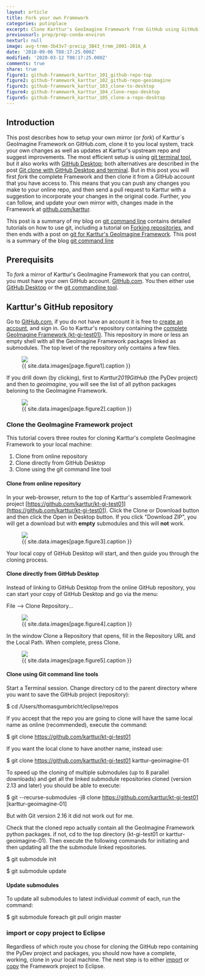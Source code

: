 ```yaml
---
layout: article
title: Fork your own Framework
categories: putinplace
excerpt: Clone Karttur's GeoImagine Framework from GitHub using GitHub Desktop and the terminal
previousurl: prep/prep-conda-environ
nexturl: null
image: avg-trmm-3b43v7-precip_3B43_trmm_2001-2016_A
date: '2018-09-06 T08:17:25.000Z'
modified: '2020-03-12 T08:17:25.000Z'
comments: true
share: true
figure1: github-framework_karttur_101_github-repo-top
figure2: github-framework_karttur_102_github-repo-geoimagine
figure3: github-framework_karttur_103_clone-to-desktop
figure4: github-framework_karttur_104_clone-repo-desktop
figure5: github-framework_karttur_105_clone-a-repo-desktop
---
```


## Introduction

This post describes how to setup your own mirror (or _fork_) of Karttur´s GeoImagine Framework on GitHub.com, clone it to you local system, track your own changes as well as updates at Karttur's upstream repo and suggest improvements. The most efficient setup is using [git terminal tool](../../develop/develop-commandline), but it also works with [GitHub Desktop](https://desktop.github.com); both alternatives are described in the post [Git clone with GitHub Desktop and terminal]((../putinplace-clone-desktop-git)). But in this post you will first _fork_ the complete Framework and then clone it from a GitHub account that you have access to. This means that you can push any changes you make to your online repo, and then send a pull request to Karttur with a suggestion to incorporate your changes in the original code. Further, you can follow, and update your own mirror with, changes made in the Framework at [github.com/karttur](https://github.com/karttur).

This post is a summary of my blog on [git command line](https://karttur.github.io/git-vcs/) contains detailed tutorials on how to use <span class='terminalapp'>git</span>, including a tutorial on [Forking repositories](https://karttur.github.io/git-vcs/git/git-forks/), and then ends with a post on [git for Karttur's GeoImagine Framework](https://karttur.github.io/git-vcs/git/git-karttur-geoimagine-clone/). This post is a summary of the blog [git command line]( )

## Prerequisits

To _fork_ a mirror of Karttur's GeoImagine Framework that you can control, you must have your own GitHub account. [GitHub.com](https://github.com). You then either use [<span class='app'>GitHub Desktop</span>](https://desktop.github.com) or the [<span class='terminalapp'>git</span> commandline tool](../../develop/develop-commandline/).

## Karttur's GitHub repository

Go to [GitHub.com](https://github.com), if you do not have an account it is free to [create an account](https://github.com/join), and sign in. Go to Karttur's repository containing the [complete GeoImagine Framework (kt-gi-test01)](https://github.com/karttur/kt-gi-test01/). This repository in more or less an empty shell with all the GeoImagine Framework packages linked as submodules. The top level of the repository only contains a few files.

<figure>
<img src="{{ site.commonurl }}/images/{{ site.data.images[page.figure1].file }}">
<figcaption> {{ site.data.images[page.figure1].caption }} </figcaption>
</figure>

If you drill down (by clicking), first to _Karttur2019GitHub_ (the PyDev project) and then to _geoimagine_, you will see the list of all python packages beloning to the GeoImagine Framework.

<figure>
<img src="{{ site.commonurl }}/images/{{ site.data.images[page.figure2].file }}">
<figcaption> {{ site.data.images[page.figure2].caption }} </figcaption>
</figure>

### Clone the GeoImagine Framework project

This tutorial covers three routes for cloning Karttur's complete GeoImagine Framework to your local machine:

1. Clone from online repository
3. Clone directly from <span class='app'>GitHub Desktop</span>
3. Clone using the <span class='terminalapp'>git</span> command line tool

#### Clone from online repository

In your web-browser, return to the top of Karttur's assembled Framework project [https://github.com/karttur/kt-gi-test01](https://github.com/karttur/kt-gi-test01). Click the <span class='button'>Clone or Download</span> button and then click the <span class='button'>Open in Desktop</span> button. If you click "Download ZIP", you will get a download but with **empty** submodules and this will **not** work.

<figure>
<img src="{{ site.commonurl }}/images/{{ site.data.images[page.figure3].file }}">
<figcaption> {{ site.data.images[page.figure3].caption }} </figcaption>
</figure>

Your local copy of <span class='app'>GitHub Desktop</span> will start, and then guide you through the cloning process.

#### Clone directly from <span class='app'>GitHub Desktop</span>

Instead of linking to <span class='app'>GitHub Desktop</span> from the online GitHub repository, you can start your copy of <span class='app'>GitHub Desktop</span> and go via the menu:

<span class='menu'>File --> Clone Repository...</span>

<figure>
<img src="{{ site.commonurl }}/images/{{ site.data.images[page.figure4].file }}">
<figcaption> {{ site.data.images[page.figure4].caption }} </figcaption>
</figure>

In the window <span class='tab'>Clone a Repository</span> that opens, fill in the <span class='textbox'>Repository URL</span> and the <span class='textbox'>Local Path</span>. When complete, press <span class='button'>Clone</span>.

<figure>
<img src="{{ site.commonurl }}/images/{{ site.data.images[page.figure5].file }}">
<figcaption> {{ site.data.images[page.figure5].caption }} </figcaption>
</figure>

#### Clone using Git command line tools

Start a <span class='app'>Terminal</span> session. Change directory <span class='terminal'>cd</span> to the parent directory where you want to save the GitHub project (repository):

<span class='terminal'>$ cd /Users/thomasgumbricht/eclipse/repos</span>

If you accept that the repo you are going to clone will have the same local name as online (recommended), execute the command:

<span class='terminal'>$ git clone https://github.com/karttur/kt-gi-test01</span>

If you want the local clone to have another name, instead use:

<span class='terminal'>$ git clone https://github.com/karttur/kt-gi-test01 karttur-geoimagine-01</span>

To speed up the cloning of multiple submodules (up to 8 parallel downloads) and get all the linked submodule repositories cloned (version 2.13 and later) you should be able to execute:

<span class='terminal'>$ git --recurse-submodules -j8 clone https://github.com/karttur/kt-gi-test01 [karttur-geoimagine-01]</span>


But with Git version 2.16 it did not work out for me.

Check that the cloned repo actually contain all the GeoImagine Framework python packages. if not, <span class='terminal'>cd</span> to the top directory (kt-gi-test01 or karttur-geoimagine-01). Then execute the following commands for initiating and then updating all the the submodule linked repositories.

<span class='terminal'>$ git submodule init</span>

<span class='terminal'>$ git submodule update</span>

#### Update submodules

To update all submodules to latest individual _commit_ of each, run the command:

<span class='terminal'>$ git submodule foreach git pull origin master</span>


### import or copy project to <span class='app'>Eclipse</span>

Regardless of which route you chose for cloning the GitHub repo containing the PyDev project and packages, you should now have a complete, working, clone in your local machine. The next step is to either [import](../putinplace-import-project-eclipse) or [copy](../putinplace-copy-project-eclipse) the Framework project to <span class='app'>Eclipse</span>.

